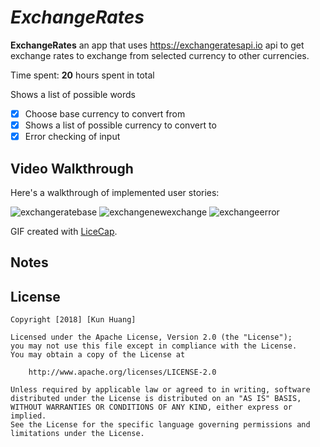 # *ExchangeRates*

**ExchangeRates** an app that uses https://exchangeratesapi.io api to get exchange rates to exchange from selected currency to other currencies.

Time spent: **20** hours spent in total

Shows a list of possible words

- [X] Choose base currency to convert from
- [X] Shows a list of possible currency to convert to
- [X] Error checking of input

## Video Walkthrough

Here's a walkthrough of implemented user stories:

![exchangeratebase](https://user-images.githubusercontent.com/28847045/50569970-a04f4e80-0d44-11e9-93e8-63142dc11581.gif)
![exchangenewexchange](https://user-images.githubusercontent.com/28847045/50570251-b19e5800-0d50-11e9-8d6d-593633e014ed.gif)
![exchangeerror](https://user-images.githubusercontent.com/28847045/50570252-b400b200-0d50-11e9-9be8-b3641deed271.gif)

GIF created with [LiceCap](http://www.cockos.com/licecap/).

## Notes


## License

    Copyright [2018] [Kun Huang]

    Licensed under the Apache License, Version 2.0 (the "License");
    you may not use this file except in compliance with the License.
    You may obtain a copy of the License at

        http://www.apache.org/licenses/LICENSE-2.0

    Unless required by applicable law or agreed to in writing, software
    distributed under the License is distributed on an "AS IS" BASIS,
    WITHOUT WARRANTIES OR CONDITIONS OF ANY KIND, either express or implied.
    See the License for the specific language governing permissions and
    limitations under the License.
